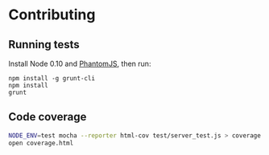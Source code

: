 # Contributing

## Running tests

Install Node 0.10 and [PhantomJS](http://phantomjs.org/), then run:

```
npm install -g grunt-cli
npm install
grunt
```

## Code coverage

```bash
NODE_ENV=test mocha --reporter html-cov test/server_test.js > coverage.html
open coverage.html
```

